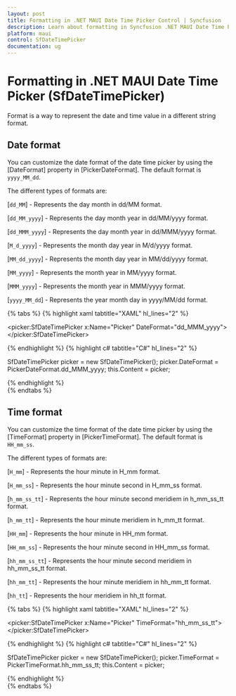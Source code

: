 ```yaml
---
layout: post
title: Formatting in .NET MAUI Date Time Picker Control | Syncfusion
description: Learn about formatting in Syncfusion .NET MAUI Date Time Picker (SfDateTimePicker) control and its basic features.
platform: maui
control: SfDateTimePicker
documentation: ug
---
```


# Formatting in .NET MAUI Date Time Picker (SfDateTimePicker)
Format is a way to represent the date and time value in a different string format.

## Date format
You can customize the date format of the date time picker by using the [DateFormat] property in [PickerDateFormat]. The default format is `yyyy_MM_dd`.


The different types of formats are:

[`dd_MM`] - Represents the day month in dd/MM format.

[`dd_MM_yyyy`] - Represents the day month year in dd/MM/yyyy format.

[`dd_MMM_yyyy`] - Represents the day month year in dd/MMM/yyyy format.

[`M_d_yyyy`] - Represents the month day year in M/d/yyyy format.

[`MM_dd_yyyy`] - Represents the month day year in MM/dd/yyyy format.

[`MM_yyyy`] - Represents the month year in MM/yyyy format.

[`MMM_yyyy`] - Represents the month year in MMM/yyyy format.

[`yyyy_MM_dd`] - Represents the year month day in yyyy/MM/dd format.


{% tabs %}
{% highlight xaml tabtitle="XAML" hl_lines="2" %}

<picker:SfDateTimePicker x:Name="Picker"
                         DateFormat="dd_MMM_yyyy">
</picker:SfDateTimePicker>

{% endhighlight %}
{% highlight c# tabtitle="C#" hl_lines="2" %}

SfDateTimePicker picker = new SfDateTimePicker();
picker.DateFormat = PickerDateFormat.dd_MMM_yyyy;
this.Content = picker;

{% endhighlight %}  
{% endtabs %}

## Time format
You can customize the time format of the date time picker by using the [TimeFormat] property in [PickerTimeFormat]. The default format is `HH_mm_ss`.


The different types of formats are:

[`H_mm`] - Represents the hour minute in H_mm format.

[`H_mm_ss`] - Represents the hour minute second in H_mm_ss format.

[`h_mm_ss_tt`] - Represents the hour minute second meridiem in h_mm_ss_tt format.

[`h_mm_tt`] - Represents the hour minute meridiem in h_mm_tt format.

[`HH_mm`] - Represents the hour minute in HH_mm format.

[`HH_mm_ss`] - Represents the hour minute second in HH_mm_ss format.

[`hh_mm_ss_tt`] - Represents the hour minute second meridiem in hh_mm_ss_tt format.

[`hh_mm_tt`] - Represents the hour minute meridiem in hh_mm_tt format.

[`hh_tt`] - Represents the hour meridiem in hh_tt format.


{% tabs %}
{% highlight xaml tabtitle="XAML" hl_lines="2" %}

<picker:SfDateTimePicker x:Name="Picker"
                         TimeFormat="hh_mm_ss_tt">
</picker:SfDateTimePicker>

{% endhighlight %}
{% highlight c# tabtitle="C#" hl_lines="2" %}

SfDateTimePicker picker = new SfDateTimePicker();
picker.TimeFormat = PickerTimeFormat.hh_mm_ss_tt;
this.Content = picker;

{% endhighlight %}  
{% endtabs %}